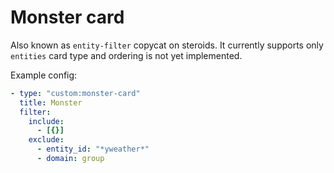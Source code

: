 # Monster card

Also known as `entity-filter` copycat on steroids. It currently supports only `entities` card type and ordering is not yet implemented.

Example config:

```yaml
- type: "custom:monster-card"
  title: Monster
  filter:
    include:
      - [{}]
    exclude:
      - entity_id: "*yweather*"
      - domain: group
```